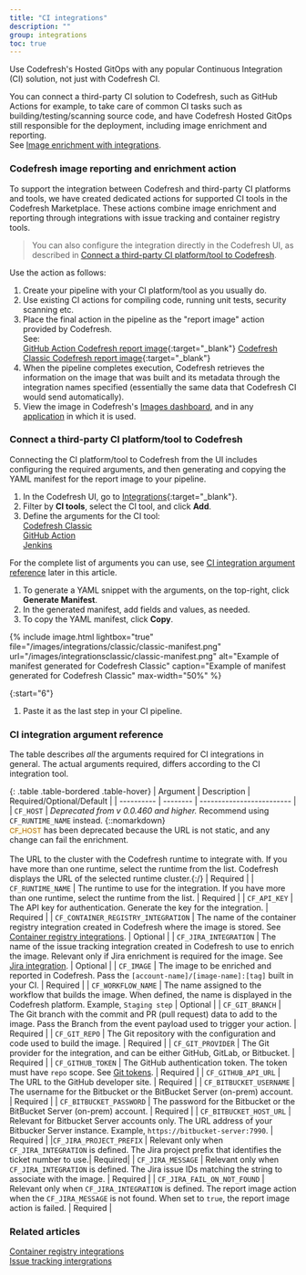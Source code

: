 ```yaml
---
title: "CI integrations"
description: ""
group: integrations
toc: true
---
```


Use Codefresh's Hosted GitOps with any popular Continuous Integration (CI) solution, not just with Codefresh CI.

You can connect a third-party CI solution to Codefresh, such as GitHub Actions for example, to take care of common CI tasks such as building/testing/scanning source code, and have Codefresh Hosted GitOps still responsible for the deployment, including image enrichment and reporting.  
See [Image enrichment with integrations]({{site.baseurl}}/docs/integrations/image-enrichment-overview/).

### Codefresh image reporting and enrichment action
To support the integration between Codefresh and third-party CI platforms and tools, we have created dedicated actions for supported CI tools in the Codefresh Marketplace. These actions combine image enrichment and reporting through integrations with issue tracking and container registry tools. 

>You can also configure the integration directly in the Codefresh UI, as described in [Connect a third-party CI platform/tool to Codefresh](#connect-a-third-party-ci-platformtool-to-codefresh).


Use the action as follows:

1. Create your pipeline with your CI platform/tool as you usually do.
1. Use existing CI actions for compiling code, running unit tests, security scanning etc.
1. Place the final action in the pipeline as the "report image" action provided by Codefresh.  
  See:  
 [GitHub Action Codefresh report image](https://github.com/marketplace/actions/codefresh-report-image){:target="\_blank"}
 [Codefresh Classic Codefresh report image](https://codefresh.io/steps/step/codefresh-report-image){:target="\_blank"}   
1. When the pipeline completes execution, Codefresh retrieves the information on the image that was built and its metadata through the integration names specified (essentially the same data that Codefresh CI would send automatically).
1. View the image in Codefresh's [Images dashboard]({{site.baseurl}}/docs/deployment/images/), and in any [application]({{site.baseurl}}/docs/deployment/applications-dashboard/) in which it is used.

### Connect a third-party CI platform/tool to Codefresh
Connecting the CI platform/tool to Codefresh from the UI includes configuring the required arguments, and then generating and copying the YAML manifest for the report image to your pipeline.  

1. In the Codefresh UI, go to [Integrations](https://g.codefresh.io/2.0/account-settings/integrations){:target="\_blank"}.
1. Filter by **CI tools**, select the CI tool, and click **Add**.
1. Define the arguments for the CI tool:  
  [Codefresh Classic]({{site.baseurl}}/docs/integrations/ci-integrations/codefresh-classic/)  
  [GitHub Action]({{site.baseurl}}/docs/integrations/ci-integrations/github-actions/)  
  [Jenkins]({{site.baseurl}}/docs/integrations/ci-integrations/jenkins/)  

  For the complete list of arguments you can use, see [CI integration argument reference](#ci-integration-argument-reference) later in this article.

1. To generate a YAML snippet with the arguments, on the top-right, click **Generate Manifest**. 
1. In the generated manifest, add fields and values, as needed.
1. To copy the YAML manifest, click **Copy**.

{% include image.html 
lightbox="true" 
file="/images/integrations/classic/classic-manifest.png" 
url="/images/integrationsclassic/classic-manifest.png"
alt="Example of manifest generated for Codefresh Classic"
caption="Example of manifest generated for Codefresh Classic"
max-width="50%"
%}

{:start="6"}
1. Paste it as the last step in your CI pipeline.

### CI integration argument reference 
The table describes _all_ the arguments required for CI integrations in general. The actual arguments required, differs according to the CI integration tool.

{: .table .table-bordered .table-hover}
| Argument    | Description     | Required/Optional/Default |
| ----------  |  -------- | ------------------------- |
| `CF_HOST`                      | _Deprecated from v 0.0.460 and higher._ Recommend using `CF_RUNTIME_NAME` instead. {::nomarkdown}<br><span style="font-family: var(--font-family-monospace); font-size: 87.5%; color: #ad6800; background-color: #fffbe6">CF_HOST</span> has been deprecated because the URL is not static, and any change can fail the enrichment.<br><br>  The URL to the cluster with the Codefresh runtime to integrate with. If you have more than one runtime, select the runtime from the list. Codefresh displays the URL of the selected runtime cluster.{:/}   | Required  |
| `CF_RUNTIME_NAME`       | The runtime to use for the integration. If you have more than one runtime, select the runtime from the list. | Required  |
| `CF_API_KEY`            | The API key for authentication. Generate the key for the integration.  | Required  |
| `CF_CONTAINER_REGISTRY_INTEGRATION` | The name of the container registry integration created in Codefresh where the image is stored. See [Container registry integrations]({{site.baseurl}}/docs/integrations/container-registries/). | Optional  |
| `CF_JIRA_INTEGRATION`               | The name of the issue tracking integration created in Codefresh to use to enrich the image. Relevant only if Jira enrichment is required for the image. See [Jira integration]({{site.baseurl}}/docs/integrations/issue-tracking/jira/).  | Optional  |
| `CF_IMAGE`                    | The image to be enriched and reported in Codefresh. Pass the `[account-name]/[image-name]:[tag]` built in your CI. | Required  |
| `CF_WORKFLOW_NAME`           | The name assigned to the workflow that builds the image. When defined, the name is displayed in the Codefresh platform. Example, `Staging step` | Optional  |
| `CF_GIT_BRANCH`              | The Git branch with the commit and PR (pull request) data to add to the image. Pass the Branch from the event payload used to trigger your action.  | Required  |
| `CF_GIT_REPO`                | The Git repository with the configuration and code used to build the image.  | Required  |
| `CF_GIT_PROVIDER`            | The Git provider for the integration, and can be either GitHub, GitLab, or Bitbucket.  | Required  |
| `CF_GITHUB_TOKEN`            | The GitHub authentication token. The token must have `repo` scope. See [Git tokens]({{site.baseurl}}/docs/reference/git-tokens/). | Required  |
| `CF_GITHUB_API_URL`          | The URL to the GitHub developer site.  | Required  |
| `CF_BITBUCKET_USERNAME`      | The username for the Bitbucket or the BitBucket Server (on-prem) account. | Required  |
| `CF_BITBUCKET_PASSWORD`      | The password for the Bitbucket or the BitBucket Server (on-prem) account. | Required  |
| `CF_BITBUCKET_HOST_URL`      | Relevant for Bitbucket Server accounts only. The URL address of your Bitbucker Server instance. Example, `https://bitbucket-server:7990`. | Required  |
|`CF_JIRA_PROJECT_PREFIX` | Relevant only when `CF_JIRA_INTEGRATION` is defined. The Jira project prefix that identifies the ticket number to use.| Required|
| `CF_JIRA_MESSAGE`            | Relevant only when `CF_JIRA_INTEGRATION` is defined. The Jira issue IDs matching the string to associate with the image.  | Required  |
| `CF_JIRA_FAIL_ON_NOT_FOUND`            | Relevant only when `CF_JIRA_INTEGRATION` is defined. The report image action when the `CF_JIRA_MESSAGE` is not found. When set to `true`, the report image action is failed.  | Required  |

### Related articles
[Container registry integrations]({{site.baseurl}}/docs/integrations/container-registries/)  
[Issue tracking intergrations]({{site.baseurl}}/docs/integrations/issue-tracking/)  






